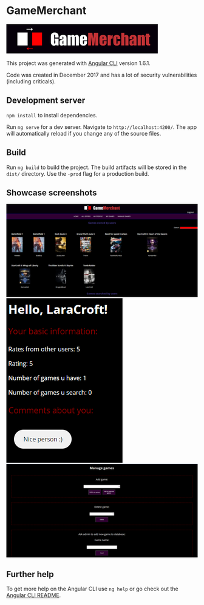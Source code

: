 # GameMerchant

![Logotype](images/logo.png?raw=true "GameMerchant logotype")

This project was generated with [Angular CLI](https://github.com/angular/angular-cli) version 1.6.1.

Code was created in December 2017 and has a lot of security vulnerabilities (including criticals). 

## Development server

`npm install` to install dependencies.

Run `ng serve` for a dev server. Navigate to `http://localhost:4200/`. The app will automatically reload if you change any of the source files.

## Build

Run `ng build` to build the project. The build artifacts will be stored in the `dist/` directory. Use the `-prod` flag for a production build.

## Showcase screenshots

![Show1](images/show1.png?raw=true "Showcase of all offers tab")
![Show2](images/show2.png?raw=true "Showcase of profile tab")
![Show3](images/show3.png?raw=true "Showcase of add delete game tab")

## Further help

To get more help on the Angular CLI use `ng help` or go check out the [Angular CLI README](https://github.com/angular/angular-cli/blob/master/README.md).


